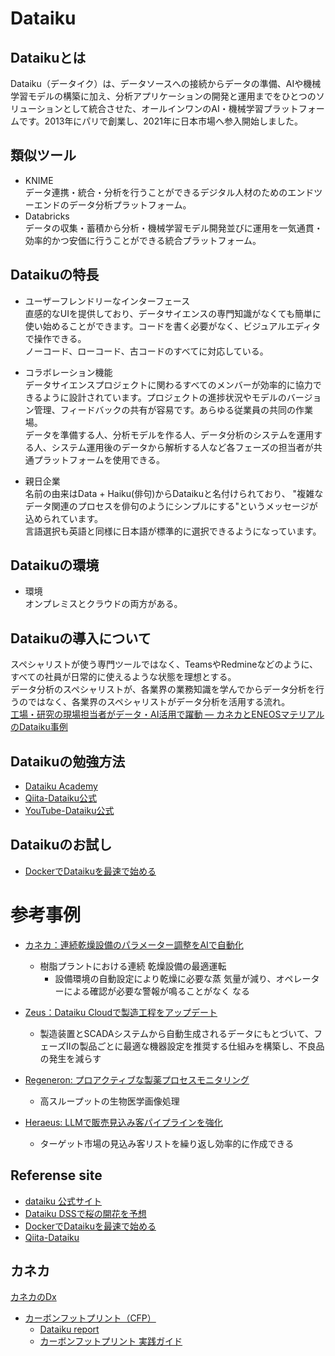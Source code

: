 # Dataiku

## Dataikuとは
Dataiku（データイク）は、データソースへの接続からデータの準備、AIや機械学習モデルの構築に加え、分析アプリケーションの開発と運用までをひとつのソリューションとして統合させた、オールインワンのAI・機械学習プラットフォームです。2013年にパリで創業し、2021年に日本市場へ参入開始しました。

## 類似ツール
* KNIME\
データ連携・統合・分析を行うことができるデジタル人材のためのエンドツーエンドのデータ分析プラットフォーム。
* Databricks\
データの収集・蓄積から分析・機械学習モデル開発並びに運用を一気通貫・効率的かつ安価に行うことができる統合プラットフォーム。

## Dataikuの特長
* ユーザーフレンドリーなインターフェース\
直感的なUIを提供しており、データサイエンスの専門知識がなくても簡単に使い始めることができます。コードを書く必要がなく、ビジュアルエディタで操作できる。\
ノーコード、ローコード、古コードのすべてに対応している。

* コラボレーション機能\
データサイエンスプロジェクトに関わるすべてのメンバーが効率的に協力できるように設計されています。プロジェクトの進捗状況やモデルのバージョン管理、フィードバックの共有が容易です。あらゆる従業員の共同の作業場。\
データを準備する人、分析モデルを作る人、データ分析のシステムを運用する人、システム運用後のデータから解析する人など各フェーズの担当者が共通プラットフォームを使用できる。

* 親日企業\
名前の由来はData + Haiku(俳句)からDataikuと名付けられており、
"複雑なデータ関連のプロセスを俳句のようにシンプルにする"というメッセージが込められています。\
言語選択も英語と同様に日本語が標準的に選択できるようになっています。

## Dataikuの環境
 * 環境 \
 オンプレミスとクラウドの両方がある。

## Dataikuの導入について
スペシャリストが使う専門ツールではなく、TeamsやRedmineなどのように、すべての社員が日常的に使えるような状態を理想とする。\
データ分析のスペシャリストが、各業界の業務知識を学んでからデータ分析を行うのではなく、各業界のスペシャリストがデータ分析を活用する流れ。\
[工場・研究の現場担当者がデータ・AI活用で躍動 ― カネカとENEOSマテリアルのDataiku事例](https://ascii.jp/elem/000/004/166/4166128/)

## Dataikuの勉強方法
* [Dataiku Academy](https://academy.dataiku.com/page/ja)
* [Qiita-Dataiku公式](https://qiita.com/Dataiku)
* [YouTube-Dataiku公式](https://www.youtube.com/@Dataiku)

## Dataikuのお試し
* [DockerでDataikuを最速で始める](https://qiita.com/ak-sakatoku/items/4fd53123ca56e41b09d5)

# 参考事例
* [カネカ：連続乾燥設備のパラメーター調整をAIで自動化](https://air.co.jp/_files/press/DTKkaneka_press.pdf)
  * 樹脂プラントにおける連続
乾燥設備の最適運転
    * 設備環境の自動設定により乾燥に必要な蒸
気量が減り、オペレーターによる確認が必要な警報が鳴ることがなく
なる

* [Zeus：Dataiku Cloudで製造工程をアップデート](https://www.dataiku.com/ja/%E3%82%B9%E3%83%88%E3%83%BC%E3%83%AA%E3%83%BC/%E8%A9%B3%E7%B4%B0/zeus/)
  * 製造装置とSCADAシステムから自動生成されるデータにもとづいて、フェーズIIの製品ごとに最適な機器設定を推奨する仕組みを構築し、不良品の発生を減らす

* [Regeneron: プロアクティブな製薬プロセスモニタリング](https://www.dataiku.com/ja/%E3%82%B9%E3%83%88%E3%83%BC%E3%83%AA%E3%83%BC/%E8%A9%B3%E7%B4%B0/regeneron/)
  * 高スループットの生物医学画像処理

* [Heraeus: LLMで販売見込み客パイプラインを強化](https://www.dataiku.com/ja/%E3%82%B9%E3%83%88%E3%83%BC%E3%83%AA%E3%83%BC/%E8%A9%B3%E7%B4%B0/heraeus/)
  * ターゲット市場の見込み客リストを繰り返し効率的に作成できる

## Referense site
* [dataiku 公式サイト](https://www.dataiku.com/ja/)
* [Dataiku DSSで桜の開花を予想](https://qiita.com/Dataiku/items/3688cc7e63a81c40f2b0)
* [DockerでDataikuを最速で始める](https://qiita.com/ak-sakatoku/items/4fd53123ca56e41b09d5)
* [Qiita-Dataiku](https://qiita.com/Dataiku)

## カネカ
[カネカのDx](https://www.kaneka.co.jp/esg/strategy/productions/dx/)
  * [カーボンフットプリント（CFP）](https://www.sbbit.jp/article/cont1/85072)
    * [Dataiku report](https://www.dataiku.com/wp-content/uploads/2023/12/Dataiku-Impact-Report-2023.pdf)
    * [カーボンフットプリント 実践ガイド](https://www.meti.go.jp/press/2023/05/20230526001/20230526001.html)